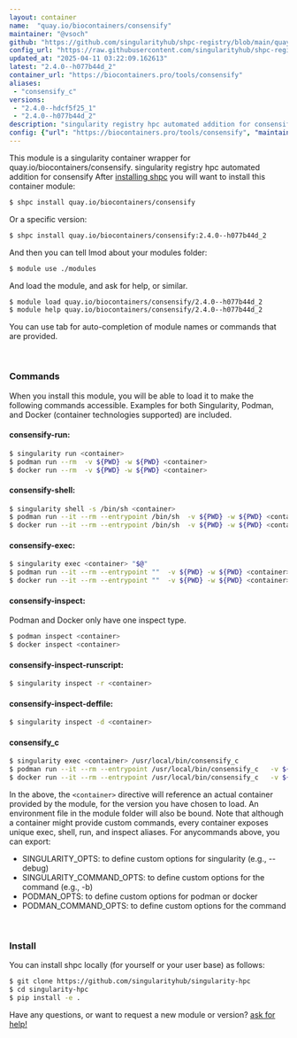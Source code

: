 ```yaml
---
layout: container
name:  "quay.io/biocontainers/consensify"
maintainer: "@vsoch"
github: "https://github.com/singularityhub/shpc-registry/blob/main/quay.io/biocontainers/consensify/container.yaml"
config_url: "https://raw.githubusercontent.com/singularityhub/shpc-registry/main/quay.io/biocontainers/consensify/container.yaml"
updated_at: "2025-04-11 03:22:09.162613"
latest: "2.4.0--h077b44d_2"
container_url: "https://biocontainers.pro/tools/consensify"
aliases:
 - "consensify_c"
versions:
 - "2.4.0--hdcf5f25_1"
 - "2.4.0--h077b44d_2"
description: "singularity registry hpc automated addition for consensify"
config: {"url": "https://biocontainers.pro/tools/consensify", "maintainer": "@vsoch", "description": "singularity registry hpc automated addition for consensify", "latest": {"2.4.0--h077b44d_2": "sha256:0acffd9269917997663df8e5047d5b8a05b34c248c520a84ab9ed58ba0bf0872"}, "tags": {"2.4.0--hdcf5f25_1": "sha256:de3328f8446bf945753224b7f59896fa2cfa7e4e2d27f5cdee01cba258835923", "2.4.0--h077b44d_2": "sha256:0acffd9269917997663df8e5047d5b8a05b34c248c520a84ab9ed58ba0bf0872"}, "docker": "quay.io/biocontainers/consensify", "aliases": {"consensify_c": "/usr/local/bin/consensify_c"}}
---
```


This module is a singularity container wrapper for quay.io/biocontainers/consensify.
singularity registry hpc automated addition for consensify
After [installing shpc](#install) you will want to install this container module:


```bash
$ shpc install quay.io/biocontainers/consensify
```

Or a specific version:

```bash
$ shpc install quay.io/biocontainers/consensify:2.4.0--h077b44d_2
```

And then you can tell lmod about your modules folder:

```bash
$ module use ./modules
```

And load the module, and ask for help, or similar.

```bash
$ module load quay.io/biocontainers/consensify/2.4.0--h077b44d_2
$ module help quay.io/biocontainers/consensify/2.4.0--h077b44d_2
```

You can use tab for auto-completion of module names or commands that are provided.

<br>

### Commands

When you install this module, you will be able to load it to make the following commands accessible.
Examples for both Singularity, Podman, and Docker (container technologies supported) are included.

#### consensify-run:

```bash
$ singularity run <container>
$ podman run --rm  -v ${PWD} -w ${PWD} <container>
$ docker run --rm  -v ${PWD} -w ${PWD} <container>
```

#### consensify-shell:

```bash
$ singularity shell -s /bin/sh <container>
$ podman run --it --rm --entrypoint /bin/sh  -v ${PWD} -w ${PWD} <container>
$ docker run --it --rm --entrypoint /bin/sh  -v ${PWD} -w ${PWD} <container>
```

#### consensify-exec:

```bash
$ singularity exec <container> "$@"
$ podman run --it --rm --entrypoint ""  -v ${PWD} -w ${PWD} <container> "$@"
$ docker run --it --rm --entrypoint ""  -v ${PWD} -w ${PWD} <container> "$@"
```

#### consensify-inspect:

Podman and Docker only have one inspect type.

```bash
$ podman inspect <container>
$ docker inspect <container>
```

#### consensify-inspect-runscript:

```bash
$ singularity inspect -r <container>
```

#### consensify-inspect-deffile:

```bash
$ singularity inspect -d <container>
```


#### consensify_c

```bash
$ singularity exec <container> /usr/local/bin/consensify_c
$ podman run --it --rm --entrypoint /usr/local/bin/consensify_c   -v ${PWD} -w ${PWD} <container> -c " $@"
$ docker run --it --rm --entrypoint /usr/local/bin/consensify_c   -v ${PWD} -w ${PWD} <container> -c " $@"
```



In the above, the `<container>` directive will reference an actual container provided
by the module, for the version you have chosen to load. An environment file in the
module folder will also be bound. Note that although a container
might provide custom commands, every container exposes unique exec, shell, run, and
inspect aliases. For anycommands above, you can export:

 - SINGULARITY_OPTS: to define custom options for singularity (e.g., --debug)
 - SINGULARITY_COMMAND_OPTS: to define custom options for the command (e.g., -b)
 - PODMAN_OPTS: to define custom options for podman or docker
 - PODMAN_COMMAND_OPTS: to define custom options for the command

<br>

### Install

You can install shpc locally (for yourself or your user base) as follows:

```bash
$ git clone https://github.com/singularityhub/singularity-hpc
$ cd singularity-hpc
$ pip install -e .
```

Have any questions, or want to request a new module or version? [ask for help!](https://github.com/singularityhub/singularity-hpc/issues)